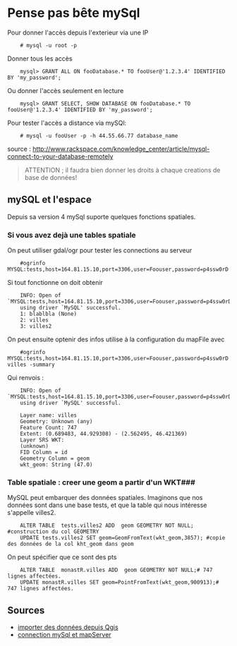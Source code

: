 Pense pas bête mySql
====================

Pour donner l'accès depuis l'exterieur via une IP

        # mysql -u root -p
Donner tous les accès

        mysql> GRANT ALL ON fooDatabase.* TO fooUser@'1.2.3.4' IDENTIFIED BY 'my_password';

Ou donner l'accès seulement en lecture

        mysql> GRANT SELECT, SHOW DATABASE ON fooDatabase.* TO fooUser@'1.2.3.4' IDENTIFIED BY 'my_password';
Pour tester l'accès a distance via mySQl:

        # mysql -u fooUser -p -h 44.55.66.77 database_name

source : http://www.rackspace.com/knowledge_center/article/mysql-connect-to-your-database-remotely

> ATTENTION ; il faudra bien donner les droits à chaque creations de base de données!

## mySQL et l'espace ##

Depuis sa version 4 mySql suporte quelques fonctions spatiales.

### Si vous avez dejà une tables spatiale ###

On peut utiliser gdal/ogr pour tester les connections au serveur

        #ogrinfo MYSQL:tests,host=164.81.15.10,port=3306,user=Foouser,password=p4ssw0rD

Si tout fonctionne on doit obtenir

        INFO: Open of `MYSQL:tests,host=164.81.15.10,port=3306,user=Foouser,password=p4ssw0rD'
        using driver `MySQL' successful.
        1: blablbla (None)
        2: villes
        3: villes2

On peut ensuite optenir des infos utilise à la configuration du mapFile avec

        #ogrinfo MYSQL:tests,host=164.81.15.10,port=3306,user=Foouser,password=p4ssw0rD villes -summary

Qui renvois :

        INFO: Open of `MYSQL:tests,host=164.81.15.10,port=3306,user=Foouser,password=p4ssw0rD'
        using driver `MySQL' successful.

        Layer name: villes
        Geometry: Unknown (any)
        Feature Count: 747
        Extent: (0.689483, 44.929308) - (2.562495, 46.421369)
        Layer SRS WKT:
        (unknown)
        FID Column = id
        Geometry Column = geom
        wkt_geom: String (47.0)


### Table spatiale : creer une geom a partir d'un WKT###
MySQL peut embarquer des données spatiales. Imaginons que nos données sont dans
une base tests, et que la table qui nous intéresse s'appelle villes2.

        ALTER TABLE  tests.villes2 ADD  geom GEOMETRY NOT NULL; #construction du col GEOMETRY
        UPDATE tests.villes2 SET geom=GeomFromText(wkt_geom,3857); #copie des données de la col kht_geom dans geom

On peut spécifier que ce sont des pts

        ALTER TABLE  monastR.villes ADD  geom GEOMETRY NOT NULL;# 747 lignes affectées.
        UPDATE monastR.villes SET geom=PointFromText(wkt_geom,900913);# 747 lignes affectées.

## Sources ##
* [importer des données depuis Qgis](http://dogeo.fr/index.php/web-carto/17-importer-une-couche-spatiale-dans-mysql)
* [connection mySql et mapServer](http://mapserver.org/fr/input/vector/mysql.html#mysql)
